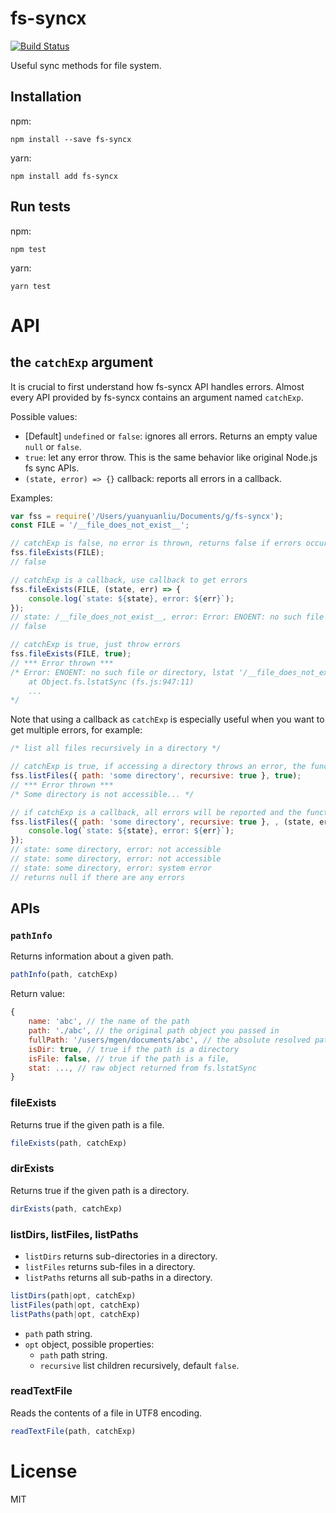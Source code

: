 # fs-syncx

[![Build Status](https://travis-ci.org/mgenware/fs-syncx.svg?branch=master)](http://travis-ci.org/mgenware/fs-syncx)

Useful sync methods for file system.

## Installation
npm:
```
npm install --save fs-syncx
```

yarn:
```
npm install add fs-syncx
```

## Run tests
npm:
```
npm test
```

yarn:
```
yarn test
```


# API

## the `catchExp` argument

It is crucial to first understand how fs-syncx API handles errors. Almost every API provided by fs-syncx contains an argument named `catchExp`.

Possible values:
* [Default] `undefined` or `false`: ignores all errors. Returns an empty value `null` or `false`.
* `true`: let any error throw. This is the same behavior like original Node.js fs sync APIs.
* `(state, error) => {}` callback: reports all errors in a callback.

Examples:
```javascript
var fss = require('/Users/yuanyuanliu/Documents/g/fs-syncx');
const FILE = '/__file_does_not_exist__';

// catchExp is false, no error is thrown, returns false if errors occur
fss.fileExists(FILE);
// false

// catchExp is a callback, use callback to get errors
fss.fileExists(FILE, (state, err) => {
    console.log(`state: ${state}, error: ${err}`);
});
// state: /__file_does_not_exist__, error: Error: ENOENT: no such file or directory, lstat '/__file_does_not_exist__'
// false

// catchExp is true, just throw errors
fss.fileExists(FILE, true);
// *** Error thrown ***
/* Error: ENOENT: no such file or directory, lstat '/__file_does_not_exist__'
    at Object.fs.lstatSync (fs.js:947:11)
    ...
*/
```

Note that using a callback as `catchExp` is especially useful when you want to get multiple errors, for example:
```javascript
/* list all files recursively in a directory */

// catchExp is true, if accessing a directory throws an error, the function failed with that error
fss.listFiles({ path: 'some directory', recursive: true }, true);
// *** Error thrown ***
/* Some directory is not accessible... */

// if catchExp is a callback, all errors will be reported and the function won't stop executing
fss.listFiles({ path: 'some directory', recursive: true }, , (state, err) => {
    console.log(`state: ${state}, error: ${err}`);
});
// state: some directory, error: not accessible
// state: some directory, error: not accessible
// state: some directory, error: system error
// returns null if there are any errors
```

## APIs
### `pathInfo` 
Returns information about a given path.
```javascript
pathInfo(path, catchExp)
```

Return value:
```javascript
{
    name: 'abc', // the name of the path
    path: './abc', // the original path object you passed in
    fullPath: '/users/mgen/documents/abc', // the absolute resolved path
    isDir: true, // true if the path is a directory
    isFile: false, // true if the path is a file,
    stat: ..., // raw object returned from fs.lstatSync
}
```

### fileExists
Returns true if the given path is a file.
```javascript
fileExists(path, catchExp)
```

### dirExists
Returns true if the given path is a directory.
```javascript
dirExists(path, catchExp)
```

### listDirs, listFiles, listPaths
* `listDirs` returns sub-directories in a directory.
* `listFiles` returns sub-files in a directory.
* `listPaths` returns all sub-paths in a directory.

```javascript
listDirs(path|opt, catchExp)
listFiles(path|opt, catchExp)
listPaths(path|opt, catchExp)
```

* `path` path string.
* `opt` object, possible properties:
    * `path` path string.
    * `recursive` list children recursively, default `false`.


### readTextFile
Reads the contents of a file in UTF8 encoding.
```javascript
readTextFile(path, catchExp)
```



# License
MIT
